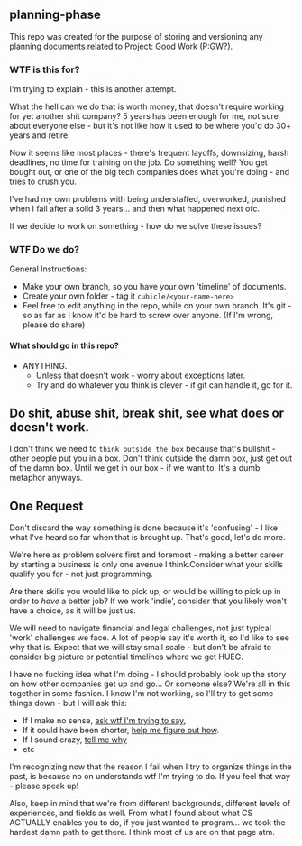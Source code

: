 ## planning-phase

This repo was created for the purpose of storing and versioning any planning documents related to Project: Good Work (P:GW?).

### WTF is this for?

I'm trying to explain - this is another attempt.

What the hell can we do that is worth money, that doesn't require working for yet another shit company? 5 years has been enough for me, not sure about everyone else - but it's not like how it used to be where you'd do 30+ years and retire.

Now it seems like most places - there's frequent layoffs, downsizing, harsh deadlines, no time for training on the job. Do something well? You get bought out, or one of the big tech companies does what you're doing - and tries to crush you.

I've had my own problems with being understaffed, overworked, punished when I fail after a solid 3 years... and then what happened next ofc.

If we decide to work on something - how do we solve these issues?

### WTF Do we do?

General Instructions:

- Make your own branch, so you have your own 'timeline' of documents.
- Create your own folder - tag it `cubicle/<your-name-here>`
- Feel free to edit anything in the repo, while on your own branch. It's git - so as far as I know it'd be hard to screw over anyone. (If I'm wrong, please do share)

#### What should go in this repo?

- ANYTHING.
  - Unless that doesn't work - worry about exceptions later.
  - Try and do whatever you think is clever - if git can handle it, go for it.

## Do shit, abuse shit, break shit, see what does or doesn't work.

I don't think we need to `think outside the box` because that's bullshit - other people put you in a box. Don't think outside the damn box, just get out of the damn box. Until we get in our box - if we want to. It's a dumb metaphor anyways.

## One Request

Don't discard the way something is done because it's 'confusing' - I like what I've heard so far when that is brought up. That's good, let's do more.

We're here as problem solvers first and foremost - making a better career by starting a business is only one avenue I think.Consider what your skills qualify you for - not just programming.

Are there skills you would like to pick up, or would be willing to pick up in order to _have_ a better job? If we work 'indie', consider that you likely won't have a choice, as it will be just us.

We will need to navigate financial and legal challenges, not just typical 'work' challenges we face. A lot of people say it's worth it, so I'd like to see why that is. Expect that we will stay small scale - but don't be afraid to consider big picture or potential timelines where we get HUEG.

I have no fucking idea what I'm doing - I should probably look up the story on how other companies get up and go... Or someone else? We're all in this together in some fashion.
I know I'm not working, so I'll try to get some things down - but I will ask this:

- If I make no sense, <u>ask wtf I'm trying to say</u>,
- If it could have been shorter, <u>help me figure out how</u>.
- If I sound crazy, <u>tell me why</u>
- etc

I'm recognizing now that the reason I fail when I try to organize things in the past, is because no on understands wtf I'm trying to do. If you feel that way - please speak up!

Also, keep in mind that we're from different backgrounds, different levels of experiences, and fields as well. From what I found about what CS ACTUALLY enables you to do, if you just wanted to program... we took the hardest damn path to get there. I think most of us are on that page atm.
